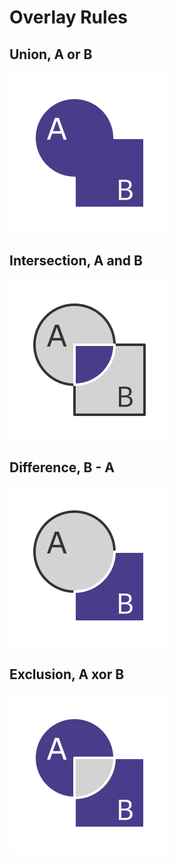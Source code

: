 # Overlay Rules

## Union, A or B
![Union](union.svg)

## Intersection, A and B
![Intersection](intersection.svg)

## Difference, B - A
![Difference](difference.svg)

## Exclusion, A xor B
![Exclusion](exclusion.svg)
